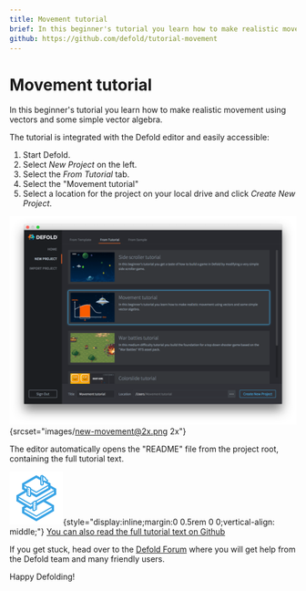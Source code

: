```yaml
---
title: Movement tutorial
brief: In this beginner's tutorial you learn how to make realistic movement using vectors and some simple vector algebra.
github: https://github.com/defold/tutorial-movement
---
```


# Movement tutorial

In this beginner's tutorial you learn how to make realistic movement using vectors and some simple vector algebra.

The tutorial is integrated with the Defold editor and easily accessible:

1. Start Defold.
2. Select *New Project* on the left.
3. Select the *From Tutorial* tab.
4. Select the "Movement tutorial"
5. Select a location for the project on your local drive and click *Create New Project*.

![new project](images/new-movement.png){srcset="images/new-movement@2x.png 2x"}

The editor automatically opens the "README" file from the project root, containing the full tutorial text.

![icon](images/icon-tutorial.svg){style="display:inline;margin:0 0.5rem 0 0;vertical-align: middle;"}
[You can also read the full tutorial text on Github](https://github.com/defold/tutorial-movement)

If you get stuck, head over to the [Defold Forum](//forum.defold.com) where you will get help from the Defold team and many friendly users.

Happy Defolding!

